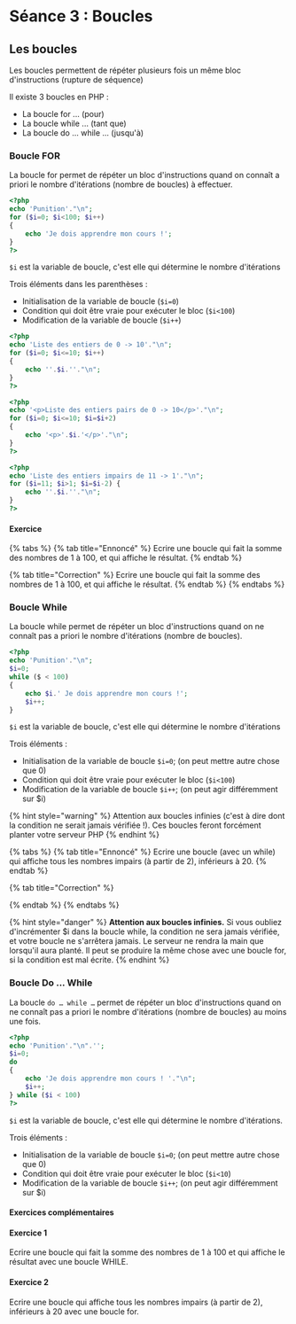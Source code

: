 # Séance 3 : Boucles

## Les boucles

Les boucles permettent de répéter plusieurs fois un même bloc d'instructions \(rupture de séquence\) 

Il existe 3 boucles en PHP : 

* La boucle for ... \(pour\) 
* La boucle while ... \(tant que\) 
* La boucle do ... while ... \(jusqu'à\)

### Boucle FOR

La boucle for permet de répéter un bloc d'instructions quand on connaît a priori le nombre d'itérations \(nombre de boucles\) à effectuer. 

```php
<?php 
echo 'Punition'."\n"; 
for ($i=0; $i<100; $i++)
{ 
    echo 'Je dois apprendre mon cours !';
} 
?>
```

`$i` est la variable de boucle, c'est elle qui détermine le nombre d'itérations

Trois éléments dans les parenthèses : 

* Initialisation de la variable de boucle \(`$i=0`\)
* Condition qui doit être vraie pour exécuter le bloc \(`$i<100`\)
* Modification de la variable de boucle \(`$i++`\)

```php
<?php 
echo 'Liste des entiers de 0 -> 10'."\n"; 
for ($i=0; $i<=10; $i++) 
{ 
    echo ''.$i.''."\n"; 
}
?>
```

```php
<?php
echo '<p>Liste des entiers pairs de 0 -> 10</p>'."\n";
for ($i=0; $i<=10; $i=$i+2) 
{
    echo '<p>'.$i.'</p>'."\n";
}
?>
```

```php
<?php
echo 'Liste des entiers impairs de 11 -> 1'."\n"; 
for ($i=11; $i>1; $i=$i-2) { 
    echo ''.$i.''."\n"; 
} 
?> 
```

#### Exercice

{% tabs %}
{% tab title="Ennoncé" %}
Ecrire une boucle qui fait la somme des nombres de 1 à 100, et qui affiche le résultat.
{% endtab %}

{% tab title="Correction" %}
Ecrire une boucle qui fait la somme des nombres de 1 à 100, et qui affiche le résultat.
{% endtab %}
{% endtabs %}

### Boucle While

La boucle while permet de répéter un bloc d'instructions quand on ne connaît pas a priori le nombre d'itérations \(nombre de boucles\). 

```php
<?php 
echo 'Punition'."\n"; 
$i=0; 
while ($ < 100)
{
    echo $i.' Je dois apprendre mon cours !';
    $i++;
} 
```

`$i` est la variable de boucle, c'est elle qui détermine le nombre d'itérations 

Trois éléments : 

* Initialisation de la variable de boucle `$i=0`; \(on peut mettre autre chose que 0\) 
* Condition qui doit être vraie pour exécuter le bloc \(`$i<100`\) 
* Modification de la variable de boucle `$i++`; \(on peut agir différemment sur $i\)

{% hint style="warning" %}
Attention aux boucles infinies \(c'est à dire dont la condition ne serait jamais vérifiée !\). Ces boucles feront forcément planter votre serveur PHP
{% endhint %}

{% tabs %}
{% tab title="Ennoncé" %}
Ecrire une boucle \(avec un while\) qui affiche tous les nombres impairs \(à partir de 2\), inférieurs à 20.
{% endtab %}

{% tab title="Correction" %}

{% endtab %}
{% endtabs %}

{% hint style="danger" %}
**Attention aux boucles infinies.** Si vous oubliez d'incrémenter $i dans la boucle while, la condition ne sera jamais vérifiée, et votre boucle ne s'arrêtera jamais. Le serveur ne rendra la main que lorsqu'il aura planté. Il peut se produire la même chose avec une boucle for, si la condition est mal écrite.
{% endhint %}

### Boucle Do ... While

La boucle `do … while …` permet de répéter un bloc d'instructions quand on ne connaît pas a priori le nombre d'itérations \(nombre de boucles\) au moins une fois. 

```php
<?php 
echo 'Punition'."\n".''; 
$i=0; 
do 
{ 
    echo 'Je dois apprendre mon cours ! '."\n"; 
    $i++; 
} while ($i < 100)
?> 
```

`$i` est la variable de boucle, c'est elle qui détermine le nombre d'itérations.

 Trois éléments : 

* Initialisation de la variable de boucle `$i=0`; \(on peut mettre autre chose que 0\) 
* Condition qui doit être vraie pour exécuter le bloc \(`$i<10`\) 
* Modification de la variable de boucle `$i++`; \(on peut agir différemment sur $i\) 

#### Exercices complémentaires

#### Exercice 1

Ecrire une boucle qui fait la somme des nombres de 1 à 100 et qui affiche le résultat avec une boucle WHILE.

#### Exercice 2

Ecrire une boucle qui affiche tous les nombres impairs \(à partir de 2\), inférieurs à 20 avec une boucle for.



